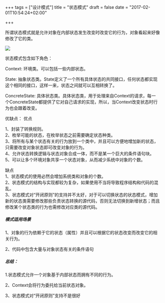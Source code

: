+++
tags = ["设计模式"]
title = "状态模式"
draft = false
date = "2017-02-01T10:54:24+02:00"

+++



所谓状态模式就是允许对象在内部状态发生改变时改变它的行为，对象看起来好像修改了它的类。

![](http://i.imgur.com/dySBAvl.png)


状态模式包含如下角色： 

Context: 环境类。可以包括一些内部状态。   

State: 抽象状态类。State定义了一个所有具体状态的共同接口，任何状态都实现这个相同的接口，这样一来，状态之间就可以互相转换了。   

ConcreteState: 具体状态类。具体状态类，用于处理来自Context的请求，每一个ConcreteState都提供了它对自己请求的实现，所以，当Context改变状态时行为也会跟着改变。 



优缺点：
 优点

1、封装了转换规则。   
2、枚举可能的状态，在枚举状态之前需要确定状态种类。   
3、将所有与某个状态有关的行为放到一个类中，并且可以方便地增加新的状态，只需要改变对象状态即可改变对象的行为。   
4、允许状态转换逻辑与状态对象合成一体，而不是某一个巨大的条件语句块。   
5、可以让多个环境对象共享一个状态对象，从而减少系统中对象的个数。

缺点  
1、状态模式的使用必然会增加系统类和对象的个数。   
2、状态模式的结构与实现都较为复杂，如果使用不当将导致程序结构和代码的混乱。   
3、状态模式对“开闭原则”的支持并不太好，对于可以切换状态的状态模式，增加新的状态类需要修改那些负责状态转换的源代码，否则无法切换到新增状态；而且修改某个状态类的行为也需修改对应类的源代码。  



##### 模式适用场景 
1、对象的行为依赖于它的状态（属性）并且可以根据它的状态改变而改变它的相关行为。 

2、代码中包含大量与对象状态有关的条件语句


##### 总结：


1.状态模式允许一个对象基于内部状态而拥有不同的行为。

2、Context会将行为委托给当前状态对象。

3、状态模式对“开闭原则”支持不是很好

